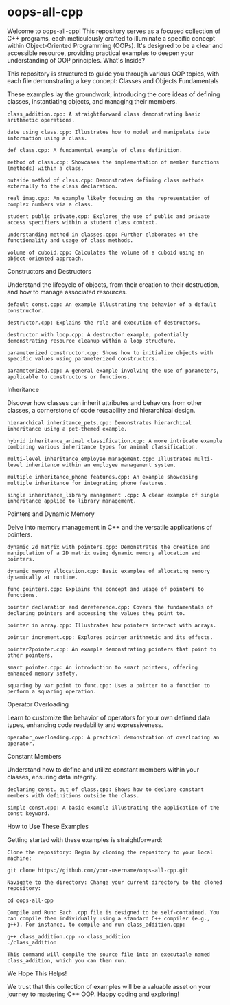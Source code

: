 # oops-all-cpp

Welcome to oops-all-cpp! This repository serves as a focused collection of C++ programs, each meticulously crafted to illuminate a specific concept within Object-Oriented Programming (OOPs). It's designed to be a clear and accessible resource, providing practical examples to deepen your understanding of OOP principles.
What's Inside?

This repository is structured to guide you through various OOP topics, with each file demonstrating a key concept:
Classes and Objects Fundamentals

These examples lay the groundwork, introducing the core ideas of defining classes, instantiating objects, and managing their members.

    class_addition.cpp: A straightforward class demonstrating basic arithmetic operations.

    date using class.cpp: Illustrates how to model and manipulate date information using a class.

    def class.cpp: A fundamental example of class definition.

    method of class.cpp: Showcases the implementation of member functions (methods) within a class.

    outside method of class.cpp: Demonstrates defining class methods externally to the class declaration.

    real imag.cpp: An example likely focusing on the representation of complex numbers via a class.

    student public private.cpp: Explores the use of public and private access specifiers within a student class context.

    understanding method in classes.cpp: Further elaborates on the functionality and usage of class methods.

    volume of cuboid.cpp: Calculates the volume of a cuboid using an object-oriented approach.

Constructors and Destructors

Understand the lifecycle of objects, from their creation to their destruction, and how to manage associated resources.

    default const.cpp: An example illustrating the behavior of a default constructor.

    destructor.cpp: Explains the role and execution of destructors.

    destructor with loop.cpp: A destructor example, potentially demonstrating resource cleanup within a loop structure.

    parameterized constructor.cpp: Shows how to initialize objects with specific values using parameterized constructors.

    parameterized.cpp: A general example involving the use of parameters, applicable to constructors or functions.

Inheritance

Discover how classes can inherit attributes and behaviors from other classes, a cornerstone of code reusability and hierarchical design.

    hierarchical inheritance_pets.cpp: Demonstrates hierarchical inheritance using a pet-themed example.

    hybrid inheritance_animal classification.cpp: A more intricate example combining various inheritance types for animal classification.

    multi-level inheritance_employee management.cpp: Illustrates multi-level inheritance within an employee management system.

    multiple inheritance_phone features.cpp: An example showcasing multiple inheritance for integrating phone features.

    single inheritance_library management .cpp: A clear example of single inheritance applied to library management.

Pointers and Dynamic Memory

Delve into memory management in C++ and the versatile applications of pointers.

    dynamic 2d matrix with pointers.cpp: Demonstrates the creation and manipulation of a 2D matrix using dynamic memory allocation and pointers.

    dynamic memory allocation.cpp: Basic examples of allocating memory dynamically at runtime.

    func pointers.cpp: Explains the concept and usage of pointers to functions.

    pointer declaration and dereference.cpp: Covers the fundamentals of declaring pointers and accessing the values they point to.

    pointer in array.cpp: Illustrates how pointers interact with arrays.

    pointer increment.cpp: Explores pointer arithmetic and its effects.

    pointer2pointer.cpp: An example demonstrating pointers that point to other pointers.

    smart pointer.cpp: An introduction to smart pointers, offering enhanced memory safety.

    squaring by var point to func.cpp: Uses a pointer to a function to perform a squaring operation.

Operator Overloading

Learn to customize the behavior of operators for your own defined data types, enhancing code readability and expressiveness.

    operator_overloading.cpp: A practical demonstration of overloading an operator.

Constant Members

Understand how to define and utilize constant members within your classes, ensuring data integrity.

    declaring const. out of class.cpp: Shows how to declare constant members with definitions outside the class.

    simple const.cpp: A basic example illustrating the application of the const keyword.

How to Use These Examples

Getting started with these examples is straightforward:

    Clone the repository: Begin by cloning the repository to your local machine:

    git clone https://github.com/your-username/oops-all-cpp.git

    Navigate to the directory: Change your current directory to the cloned repository:

    cd oops-all-cpp

    Compile and Run: Each .cpp file is designed to be self-contained. You can compile them individually using a standard C++ compiler (e.g., g++). For instance, to compile and run class_addition.cpp:

    g++ class_addition.cpp -o class_addition
    ./class_addition

    This command will compile the source file into an executable named class_addition, which you can then run.

We Hope This Helps!

We trust that this collection of examples will be a valuable asset on your journey to mastering C++ OOP. Happy coding and exploring!
